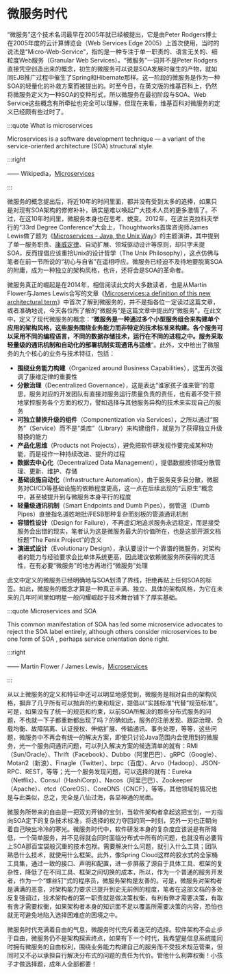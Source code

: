 # 微服务时代

“微服务”这个技术名词最早在2005年就已经被提出，它是由Peter Rodgers博士在2005年度的云计算博览会（Web Services Edge 2005）上首次使用，当时的说法是“Micro-Web-Service”，指的是一种专注于单一职责的、语言无关的、细粒度Web服务（Granular Web Services）。“微服务”一词并不是Peter Rodgers直接凭空创造出来的概念，初生的微服务可以说是SOA发展时催生的产物，就如同EJB推广过程中催生了Spring和Hibernate那样。这一阶段的微服务是作为一种SOA的轻量化的补救方案而被提出的。时至今日，在英文版的维基百科上，仍然将微服务定义为一种SOA的变种形式，所以微服务在最初阶段与SOA、Web Service这些概念有所牵扯也完全可以理解，但现在来看，维基百科对微服务的定义已经颇有些过时了。

:::quote What is microservices 

Microservices is a software development technique — a variant of the service-oriented architecture (SOA) structural style.

:::right

 —— Wikipedia，[Microservices](https://en.wikipedia.org/wiki/Microservices) 

:::

微服务的概念提出后，将近10年的时间里面，都并没有受到太多的追捧，如果只是对现有SOA架构的修修补补，确实是难以唤起广大技术人员的更多激情了。不过，在这10年时间里，微服务本身也在思考、蜕变。2012年，在波兰克拉科夫举行的“33rd Degree Conference”大会上，Thoughtworks首席咨询师James Lewis做了题为《[Microservices - Java, the Unix Way](http://2012.33degree.org/talk/show/67)》的主题演讲，其中提到了单一服务职责、[康威定律](https://en.wikipedia.org/wiki/Conway%27s_law)、自动扩展、领域驱动设计等原则，却只字未提SOA，反而提倡应该重拾Unix的设计哲学（The Unix Philosophy），这点仿佛与笔者在前一节所说的“初心与自省”在遥相呼应。微服务已经迫不及待地要脱离SOA的附庸，成为一种独立的架构风格，也许，还将会是SOA的革命者。

微服务真正的崛起是在2014年，相信阅读此文的大多数读者，也是从Martin Flower与James Lewis合写的文章《[Microservices:a definition of this new architectural term](https://martinfowler.com/articles/microservices.html)》中首次了解到微服务的，并不是指各位一定读过这篇文章，或者准确地说，今天各位所了解的“微服务”是这篇文章中提出的“微服务”。在此文中，定义了现代微服务的概念：“**微服务是一种通过多个小型服务组合来构建单个应用的架构风格，这些服务围绕业务能力而非特定的技术标准来构建。各个服务可以采用不同的编程语言，不同的数据存储技术，运行在不同的进程之中。服务采取轻量级的通讯机制和自动化的部署机制实现通讯与运维**”。此外，文中给出了微服务的九个核心的业务与技术特征，包括：

- **围绕业务能力构建**（Organized around Business Capabilities），这里再次强调了康维定律的重要性
- **分散治理**（Decentralized Governance），这是表达“谁家孩子谁来管”的意思，服务对应的开发团队有直接对服务运行质量负责的责任，也有着不受干预地掌控服务各个方面的权力，譬如选择与其他服务异构的技术来实现自己的服务
- **可独立替换升级的组件**（Componentization via Services），之所以通过“服务”（Service）而不是“类库”（Library）来构建组件，就是为了获得独立升级替换的能力
- **产品化思维**（Products not Projects），避免把软件研发视作要完成某种功能，而是视作一种持续改进、提升的过程
- **数据去中心化**（Decentralized Data Management），提倡数据按领域分散管理、更新、维护、存储
- **基础设施自动化**（Infrastructure Automation），由于服务变多且分散，微服务对CI/CD等基础设施的依赖程度更高，这一点在后续出现的“云原生”概念中，甚至被提升到与微服务本身平行的程度
- **轻量级通讯机制**（Smart Endpoints and Dumb Pipes），弱管道（Dumb Pipes）直接指名道姓地批评ESB那种复杂而刻板的管道通讯机制
- **容错性设计**（Design for Failure），不再虚幻地追求服务永远稳定，而是接受服务会出错的现实，笔者认为这是微服务最大的价值所在，也是这部开源文档标题“The Fenix Project”的含义
- **演进式设计**（Evolutionary Design），承认要设计一个靠谱的微服务，对架构者的能力与经验要求会比单体系统更高，因此建议依赖微服务所获得的灵活性，在有必要“微服务”的地方再进行“微服务”处理

此文中定义的微服务已经明确地与SOA划清了界线，拒绝再贴上任何SOA的标签。如此，微服务的概念才算是一种真正丰满、独立、具体的架构风格，为它在未来的几年时间里如明星一般闪耀崛起于技术舞台铺下了厚实基础。

:::quote Microservices and SOA

This common manifestation of SOA has led some microservice advocates to reject the SOA label entirely, although others consider microservices to be one form of SOA , perhaps service orientation done right. 

:::right

—— Martin Flower / James Lewis，[Microservices](https://martinfowler.com/articles/microservices.html)

:::

从以上微服务的定义和特征中还可以明显地感觉到，微服务是相对自由的架构风格，摒弃了几乎所有可以抛弃的约束和规定，提倡以“实践标准”代替“规范标准”。可是，如果没有了统一的规范和约束，以前SOA所解决的那些分布式服务的问题，不也就一下子都重新都出现了吗？的确如此，服务的注册发现、跟踪治理、负载均衡、故障隔离、认证授权、伸缩扩展、传输通讯、事务处理，等等，这些问题，微服务中不再会有统一的解决方案，即使只讨论Java范围内会使用到的微服务，光一个服务间通讯问题，可以列入解决方案的候选清单的就有：RMI（Sun/Oracle）、Thrift（Facebook）、Dubbo（阿里巴巴）、gRPC（Google）、Motan2（新浪）、Finagle（Twitter）、brpc（百度）、Arvo（Hadoop）、JSON-RPC、REST，等等；光一个服务发现问题，可以选择的就有：Eureka（Netflix）、Consul（HashiCorp）、Nacos（阿里巴巴）、Zookeeper（Apache）、etcd（CoreOS）、CoreDNS（CNCF），等等。其他领域的情况也是与此类似，总之，完全是八仙过海，各显神通的局面。

微服务所带来的自由是一把双刃开锋的宝剑，当软件架构者拿起这把宝剑，一刃指向SOA定下的复杂技术标准，将选择的权力夺回的同一时刻，另外一刃也正朝向着自己映出冷冷的寒光。微服务时代中，软件研发本身的复杂度应该说是有所降低，一个简单服务，并不见得就会同时面临分布式中所有的问题，也就没有必要背上SOA那百宝袋般沉重的技术包袱。需要解决什么问题，就引入什么工具；团队熟悉什么技术，就使用什么框架。此外，像Spring Cloud这样的胶水式的全家桶工具集，通过一致的接口、声明和配置，进一步屏蔽了源自于具体工具、框架的复杂性，降低了在不同工具、框架之间切换的成本，所以，作为一个普通的服务开发者，作为一个“螺丝钉”式的程序员，微服务架构是友善的。可是，微服务对架构者是满满的恶意，对架构能力要求已提升到史无前例的程度，笔者在这部文档的多处反复强调过，技术架构者的第一职责就是做决策权衡，有利有弊才需要决策，有取有舍才需要权衡，如果架构者本身的知识面不足以覆盖所需要决策的内容，恐怕也就无可避免地陷入选择困难症的困境之中。

微服务时代充满着自由的气息，微服务时代充斥着迷茫的选择。软件架构不会止步于自由，微服务仍不是架构探索终点，如果有下一个时代，我希望是信息系统能同时拥有微服务的自由权利，围绕业务能力构建自己的服务而不受技术规范管束，但同时又不必以承担自行解决分布式的问题的责任为代价。管他什么利弊权衡！小孩子才做选择题，成年人全部都要！